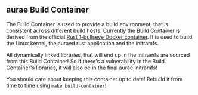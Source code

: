 aurae Build Container
---------------------

The Build Container is used to provide a build environment, that is consistent across different build hosts.
Currently the Build Container is derived from the official [Rust 1-bullseye Docker container](https://hub.docker.com/_/rust). It is used to build the Linux kernel, the auraed rust application and the initramfs.

All dynamically linked libraries, that will end up in the initramfs are sourced from this Build Container!
So if there's a vulnerability in the Build Container's libraries, it will also be in the final aurae initramfs!

You should care about keeping this container up to date!
Rebuild it from time to time using `make build-container`!